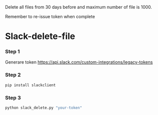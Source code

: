 Delete all files from 30 days before and maximum number of file is 1000.

Remember to re-issue token when complete

# Slack-delete-file

### Step 1 

Generare token https://api.slack.com/custom-integrations/legacy-tokens

### Step 2

```Bash
pip install slackclient
```

### Step 3

```Bash
python slack_delete.py "your-token"
```
